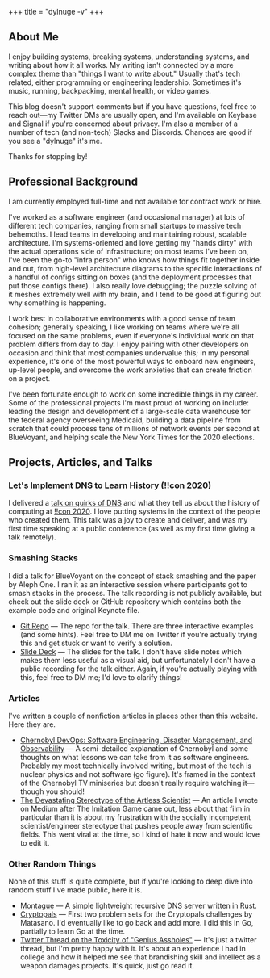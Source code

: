 +++
title = "dylnuge -v"
+++

## About Me

I enjoy building systems, breaking systems, understanding systems, and writing
about how it all works. My writing isn't connected by a more complex theme than
"things I want to write about." Usually that's tech related, either programming
or engineering leadership.  Sometimes it's music, running, backpacking, mental
health, or video games.

This blog doesn't support comments but if you have questions, feel free to reach
out—my Twitter DMs are usually open, and I'm available on Keybase and Signal if
you're concerned about privacy. I'm also a member of a number of tech (and
non-tech) Slacks and Discords. Chances are good if you see a "dylnuge" it's me.

Thanks for stopping by!

## Professional Background

I am currently employed full-time and not available for contract work or hire.

I've worked as a software engineer (and occasional manager) at lots of different
tech companies, ranging from small startups to massive tech behemoths. I lead
teams in developing and maintaining robust, scalable architecture. I'm
systems-oriented and love getting my "hands dirty" with the actual operations
side of infrastructure; on most teams I've been on, I've been the go-to "infra
person" who knows how things fit together inside and out, from high-level
architecture diagrams to the specific interactions of a handful of configs
sitting on boxes (and the deployment processes that put those configs there). I
also really love debugging; the puzzle solving of it meshes extremely well with
my brain, and I tend to be good at figuring out why something is happening.

I work best in collaborative environments with a good sense of team cohesion;
generally speaking, I like working on teams where we're all focused on the same
problems, even if everyone's individual work on that problem differs from day to
day. I enjoy pairing with other developers on occasion and think that most
companies undervalue this; in my personal experience, it's one of the most
powerful ways to onboard new engineers, up-level people, and overcome the
work anxieties that can create friction on a project.

I've been fortunate enough to work on some incredible things in my career. Some
of the professional projects I'm most proud of working on include: leading the
design and development of a large-scale data warehouse for the federal agency
overseeing Medicaid, building a data pipeline from scratch that could process
tens of millions of network events per second at BlueVoyant, and helping scale
the New York Times for the 2020 elections.

## Projects, Articles, and Talks

### Let's Implement DNS to Learn History (!!con 2020)

I delivered a [talk on quirks of DNS](https://www.youtube.com/watch?v=PFAgpqFi3No)
and what they tell us about the history of computing at [!!con 2020](https://bangbangcon.com/2020/).
I love putting systems in the context of the people who created them. This talk
was a joy to create and deliver, and was my first time speaking at a public
conference (as well as my first time giving a talk remotely).

### Smashing Stacks

I did a talk for BlueVoyant on the concept of stack smashing and the paper by
Aleph One. I ran it as an interactive session where participants got to smash
stacks in the process. The talk recording is not publicly available, but check
out the slide deck or GitHub repository which contains both the example code and
original Keynote file.

<ul class="project-links">
  <li>
    <a href="https://github.com/Dylnuge/stack-smashing">Git Repo</a>
    &mdash;
    The repo for the talk. There are three interactive examples (and
    some hints). Feel free to DM me on Twitter if you're actually trying
    this and get stuck or want to verify a solution.
  </li>
  <li>
    <a href="https://speakerdeck.com/dylnuge/smashing-the-stack-for-fun-and-profit">
      Slide Deck</a>
    &mdash;
    The slides for the talk. I don't have slide notes which makes them
    less useful as a visual aid, but unfortunately I don't have a public
    recording for the talk either. Again, if you're actually playing
    with this, feel free to DM me; I'd love to clarify things!
  </li>
</ul>

### Articles

I've written a couple of nonfiction articles in places other than this website.
Here they are.

<ul class="project-links">
  <li>
    <a href="https://medium.com/@dylnuge/chernobyl-devops-software-engineering-disaster-management-and-observability-8a50a7ea98d6">
      Chernobyl DevOps: Software Engineering, Disaster Management, and
      Observability</a>
    &mdash;
    A semi-detailed explanation of Chernobyl and some thoughts on what
    lessons we can take from it as software engineers. Probably my most
    technically involved writing, but most of the tech is nuclear
    physics and not software (go figure). It's framed in the context of
    the Chernobyl TV miniseries but doesn't really require watching
    it—though you should!
  </li>
  <li>
    <a href="https://medium.com/@dylnuge/the-devastating-stereotype-of-the-artless-scientist-45c6348489ff">
      The Devastating Stereotype of the Artless Scientist</a>
    &mdash;
    An article I wrote on Medium after The Imitation Game came out,
    less about that film in particular than it is about my frustration
    with the socially incompetent scientist/engineer stereotype that
    pushes people away from scientific fields. This went viral at the
    time, so I kind of hate it now and would love to edit it.
  </li>
</ul>

### Other Random Things

None of this stuff is quite complete, but if you're looking to deep dive into
random stuff I've made public, here it is.

<ul class="project-links">
  <li>
    <a href="https://github.com/Dylnuge/montague">Montague</a>
    &mdash;
    A simple lightweight recursive DNS server written in Rust.
  </li>
  <li>
    <a href="https://github.com/Dylnuge/cryptopals">Cryptopals</a>
    &mdash;
    First two problem sets for the Cryptopals challenges by Matasano.
    I'd eventually like to go back and add more. I did this in Go,
    partially to learn Go at the time.
  </li>
  <li>
    <a href="https://twitter.com/dylnuge/status/1072746366697299968">
      Twitter Thread on the Toxicity of "Genius Assholes"</a>
    &mdash;
    It's just a twitter thread, but I'm pretty happy with it. It's about
    an experience I had in college and how it helped me see that
    brandishing skill and intellect as a weapon damages projects. It's
    quick, just go read it.
  </li>
</ul>
